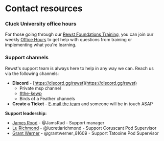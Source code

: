 # Contact resources

### Cluck University office hours

For those going through our [Rewst Foundations Training](broken-reference), you can join our weekly [Office Hours](https://learn.rewst.io/cluck-university-office-hours) to get help with questions from training or implementing what you're learning.

### Support channels

Rewst's support team is always here to help in any way we can. Reach us via the following channels:

* **Discord** -  [https://discord.gg/rewst](https://discord.gg/rewst)
  * Private msp channel
  * [#the-kewp](https://discord.com/channels/936789089703845988/1005169634682609704)
  * Birds of a Feather channels
* **Create a Ticket** - [E-mail the team](mailto:roc@rewst.io) and someone will be in touch ASAP

**Support leadership:**

* [James Rood](mailto:James.Rood@rewst.io) - @JamsRud - Support manager
* [Lu Richmond](mailto:lucretia.richmond@rewst.io) - @lucretiarichmond - Support Coruscant Pod Supervisor
* [Grant Werner](mailto:grant.werner@rewst.io) - @grantwerner\_61609 - Support Tatooine Pod Supervisor

